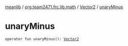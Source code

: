 [meanlib](../../index.md) / [org.team2471.frc.lib.math](../index.md) / [Vector2](index.md) / [unaryMinus](./unary-minus.md)

# unaryMinus

`operator fun unaryMinus(): `[`Vector2`](index.md)